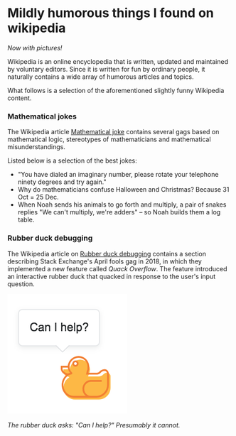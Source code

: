 # Mildly humorous things I found on wikipedia 

*Now with pictures!* <br>

<p>Wikipedia is an online encyclopedia that is written, updated and maintained by voluntary editors. Since it is written for fun by ordinary people, it naturally contains a wide array of humorous articles and topics. </p>

What follows is a selection of the aforementioned slightly funny Wikipedia content.


### Mathematical jokes 

The Wikipedia article [Mathematical joke](https://en.wikipedia.org/wiki/Mathematical_joke) contains several gags based on mathematical logic, stereotypes of mathematicians and mathematical misunderstandings.

Listed below is a selection of the best jokes: 

- "You have dialed an imaginary number, please rotate your telephone ninety degrees and try again."
- Why do mathematicians confuse Halloween and Christmas? Because 31 Oct = 25 Dec.
- When Noah sends his animals to go forth and multiply, a pair of snakes replies "We can't multiply, we're adders" – so Noah builds them a log table.

### Rubber duck debugging

The Wikipedia article on [Rubber duck debugging](https://en.wikipedia.org/wiki/Rubber_duck_debugging) contains a section describing Stack Exchange's April fools gag in 2018, in which they implemented a new feature called *Quack Overflow*. The feature introduced an interactive rubber duck that quacked in response to the user's input question. 

<p align="center"> 

<img src = 
images/Quack_overflow.png>

</p>

<p align="center">

*The rubber duck asks: "Can I help?" Presumably it cannot.*

</p>
